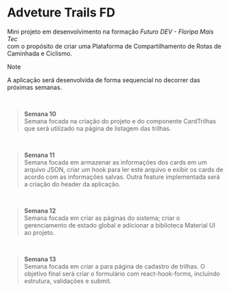 # Adveture Trails FD
  Mini projeto em desenvolvimento na formação *Futuro DEV - Floripa Mais Tec* <br>
  com o propósito de criar uma Plataforma de Compartilhamento de Rotas de Caminhada e Ciclismo.

> [!NOTE]
> A aplicação será desenvolvida de forma sequencial no decorrer das próximas semanas.

<br>

> <b> Semana 10 </b> <br>
> Semana focada na criação do projeto e do componente CardTrilhas que será utilizado na página de listagem das trilhas.

<br>

> <b> Semana 11 </b> <br>
> Semana focada em armazenar as informações dos cards em um arquivo JSON, criar um hook para ler este arquivo e exibir os cards de acordo com as informações salvas.
> Outra feature implementada será a criação do header da aplicação.

<br>

><b> Semana 12 </b> <br>
Semana focada em criar as páginas do sistema; criar o gerenciamento de estado global e adicionar a biblioteca Material UI ao projeto.

<br>

><b> Semana 13 </b> <br>
Semana focada em criar a para página de cadastro de trilhas. O objetivo final será criar o formulário com react-hook-forms, incluindo estrutura, validações e submit.